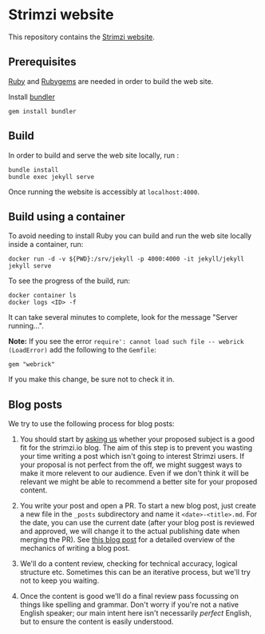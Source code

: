 # Strimzi website

This repository contains the [Strimzi website](https://strimzi.io).

## Prerequisites

[Ruby](https://www.ruby-lang.org/en/) and [Rubygems](https://rubygems.org/) are needed in order to build the web site.

Install [bundler](https://bundler.io/)

    gem install bundler

## Build

In order to build and serve the web site locally, run :

    bundle install
    bundle exec jekyll serve

Once running the website is accessibly at `localhost:4000`.

## Build using a container

To avoid needing to install Ruby you can build and run the web site locally inside a container, run:

    docker run -d -v ${PWD}:/srv/jekyll -p 4000:4000 -it jekyll/jekyll jekyll serve

To see the progress of the build, run:

    docker container ls
    docker logs <ID> -f

It can take several minutes to complete, look for the message "Server running...".

**Note:** If you see the error `require': cannot load such file -- webrick (LoadError)` add the following to the `Gemfile`:

    gem "webrick"

If you make this change, be sure not to check it in.

## Blog posts

We try to use the following process for blog posts:

1. You should start by [asking us](https://strimzi.io/join-us/#ask-for-help-and-help-others) whether your proposed subject is a good fit for the strimzi.io blog.
   The aim of this step is to prevent you wasting your time writing a post which isn't going to interest Strimzi users.
   If your proposal is not perfect from the off, we might suggest ways to make it more relevent to our audience.
   Even if we don't think it will be relevant we might be able to recommend a better site for your proposed content.
   
2. You write your post and open a PR.
   To start a new blog post, just create a new file in the `_posts` subdirectory and name it `<date>-<title>.md`. 
   For the date, you can use the current date (after your blog post is reviewed and approved, we will change it to the actual publishing date when merging the PR). 
   See [this blog post](https://strimzi.io/blog/2021/07/29/how-to-write-blog-posts-for-strimzi-blog/) for a detailed overview of the mechanics of writing a blog post.

3. We'll do a content review, checking for technical accuracy, logical structure etc.
   Sometimes this can be an iterative process, but we'll try not to keep you waiting. 
   
4. Once the content is good we'll do a final review pass focussing on things like spelling and grammar.
   Don't worry if you're not a native English speaker; our main intent here isn't necessarily _perfect_ English, but to ensure the content is easily understood.

